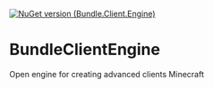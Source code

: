 [![NuGet version (Bundle.Client.Engine)](https://img.shields.io/nuget/v/Bundle.Client.Engine.svg?style=flat-square)](https://www.nuget.org/packages/Bundle.Client.Engine/)
# BundleClientEngine
Open engine for creating advanced clients Minecraft
